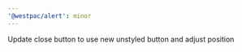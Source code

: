 ```yaml
---
'@westpac/alert': minor
---
```


Update close button to use new unstyled button and adjust position
